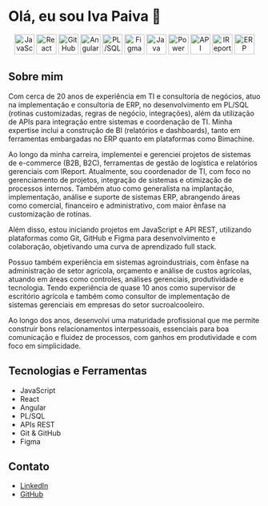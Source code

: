 # Olá, eu sou Iva Paiva 👋

<div align="center">
    <img src="https://cdn.jsdelivr.net/npm/simple-icons@v3/icons/javascript.svg" alt="JavaScript" height="40"/>
    <img src="https://cdn.jsdelivr.net/npm/simple-icons@v3/icons/react.svg" alt="React" height="40"/>
    <img src="https://cdn.jsdelivr.net/npm/simple-icons@v3/icons/github.svg" alt="GitHub" height="40"/>
    <img src="https://cdn.jsdelivr.net/npm/simple-icons@v3/icons/angular.svg" alt="Angular" height="40"/>
    <img src="https://cdn.jsdelivr.net/npm/simple-icons@v3/icons/oracle.svg" alt="PL/SQL" height="40"/>
    <img src="https://cdn.jsdelivr.net/npm/simple-icons@v3/icons/figma.svg" alt="Figma" height="40"/>
    <img src="https://cdn.jsdelivr.net/npm/simple-icons@v3/icons/java.svg" alt="Java" height="40"/>
    <img src="https://cdn.jsdelivr.net/npm/simple-icons@v3/icons/microsoftpowerbi.svg" alt="Power BI" height="40"/>
    <img src="https://cdn.jsdelivr.net/npm/simple-icons@v3/icons/postman.svg" alt="API" height="40"/>
    <img src="https://cdn.jsdelivr.net/npm/simple-icons@v3/icons/file.svg" alt="IReport" height="40"/>
    <img src="https://cdn.jsdelivr.net/npm/simple-icons@v3/icons/codeigniter.svg" alt="ERP" height="40"/>
</div>


## Sobre mim

Com cerca de 20 anos de experiência em TI e consultoria de negócios, atuo na implementação e consultoria de ERP, no desenvolvimento em PL/SQL (rotinas customizadas, regras de negócio, integrações), além da utilização de APIs para integração entre sistemas e coordenação de TI. Minha expertise inclui a construção de BI (relatórios e dashboards), tanto em ferramentas embargadas no ERP quanto em plataformas como Bimachine.

Ao longo da minha carreira, implementei e gerenciei projetos de sistemas de e-commerce (B2B, B2C), ferramentas de gestão de logística e relatórios gerenciais com IReport. Atualmente, sou coordenador de TI, com foco no gerenciamento de projetos, integração de sistemas e otimização de processos internos. Também atuo como generalista na implantação, implementação, análise e suporte de sistemas ERP, abrangendo áreas como comercial, financeiro e administrativo, com maior ênfase na customização de rotinas.

Além disso, estou iniciando projetos em JavaScript e API REST, utilizando plataformas como Git, GitHub e Figma para desenvolvimento e colaboração, objetivando uma curva de aprendizado full stack.

Possuo também experiência em sistemas agroindustriais, com ênfase na administração de setor agrícola, orçamento e análise de custos agrícolas, atuando em áreas como controles, análises gerenciais, produtividade e tecnologia. Tendo experiência de quase 10 anos como supervisor de escritório agrícola e também como consultor de implementação de sistemas gerenciais em empresas do setor sucroalcooleiro.

Ao longo dos anos, desenvolvi uma maturidade profissional que me permite construir bons relacionamentos interpessoais, essenciais para boa comunicação e fluidez de processos, com ganhos em produtividade e com foco em simplicidade.

## Tecnologias e Ferramentas
- JavaScript
- React
- Angular
- PL/SQL
- APIs REST
- Git & GitHub
- Figma

## Contato
- [LinkedIn](https://www.linkedin.com/in/seu-perfil)
- [GitHub](https://github.com/seu-perfil)
